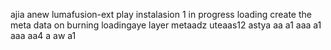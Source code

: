 ajia anew lumafusion-ext
play
instalasion 1
in progress
loading
create the meta
data on burning
loadingaye
layer
metaadz
uteaas12
astya
aa
a1
aaa
a1
aaa
aa4
a
aw
a1
